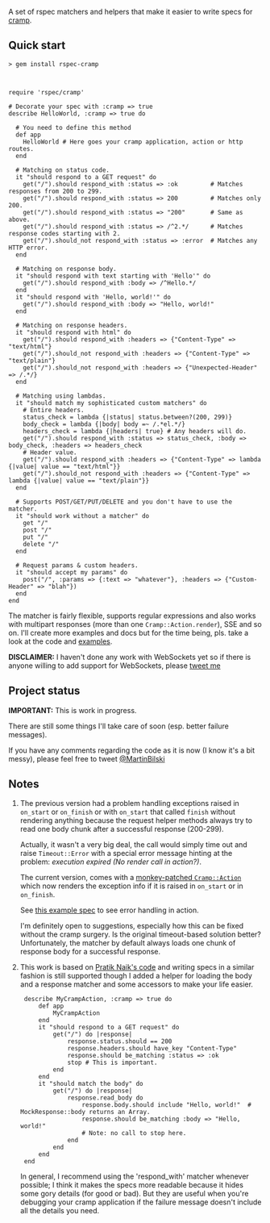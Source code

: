 A set of rspec matchers and helpers that make it easier to write specs for [cramp](http://cramp.in).

Quick start
-----------

	> gem install rspec-cramp
	


	require 'rspec/cramp'

	# Decorate your spec with :cramp => true
	describe HelloWorld, :cramp => true do

	  # You need to define this method
	  def app
	    HelloWorld # Here goes your cramp application, action or http routes.
	  end

	  # Matching on status code.
	  it "should respond to a GET request" do
	    get("/").should respond_with :status => :ok         # Matches responses from 200 to 299.
	    get("/").should respond_with :status => 200         # Matches only 200.
	    get("/").should respond_with :status => "200"       # Same as above.
	    get("/").should respond_with :status => /^2.*/      # Matches response codes starting with 2.
	    get("/").should_not respond_with :status => :error  # Matches any HTTP error.
	  end

	  # Matching on response body.
	  it "should respond with text starting with 'Hello'" do
	    get("/").should respond_with :body => /^Hello.*/
	  end
	  it "should respond with 'Hello, world!'" do
	    get("/").should respond_with :body => "Hello, world!"
	  end

	  # Matching on response headers.
	  it "should respond with html" do
	    get("/").should respond_with :headers => {"Content-Type" => "text/html"}
	    get("/").should_not respond_with :headers => {"Content-Type" => "text/plain"}
	    get("/").should_not respond_with :headers => {"Unexpected-Header" => /.*/}
	  end

	  # Matching using lambdas.
	  it "should match my sophisticated custom matchers" do
	    # Entire headers.
	    status_check = lambda {|status| status.between?(200, 299)}
	    body_check = lambda {|body| body =~ /.*el.*/}
	    headers_check = lambda {|headers| true} # Any headers will do.
	    get("/").should respond_with :status => status_check, :body => body_check, :headers => headers_check
	    # Header value.
	    get("/").should respond_with :headers => {"Content-Type" => lambda {|value| value == "text/html"}}
	    get("/").should_not respond_with :headers => {"Content-Type" => lambda {|value| value == "text/plain"}}
	  end

	  # Supports POST/GET/PUT/DELETE and you don't have to use the matcher.
	  it "should work without a matcher" do
	    get "/"
	    post "/"
	    put "/"
	    delete "/"
	  end

	  # Request params & custom headers.
	  it "should accept my params" do
	    post("/", :params => {:text => "whatever"}, :headers => {"Custom-Header" => "blah"})
	  end
	end
	
The matcher is fairly flexible, supports regular expressions and also works with multipart responses (more than one `Cramp::Action.render`), SSE and so on. I'll create more examples and docs but for the time being, pls. take a look at the code and [examples](https://github.com/bilus/rspec-cramp/tree/master/spec/examples).

**DISCLAIMER:** I haven't done any work with WebSockets yet so if there is anyone willing to add support for WebSockets, please [tweet me](http://twitter.com/#!/MartinBilski)

Project status
--------------	

**IMPORTANT:** This is work in progress. 

There are still some things I'll take care of soon (esp. better failure messages).

If you have any comments regarding the code as it is now (I know it's a bit messy), please feel free to tweet [@MartinBilski](http://twitter.com/#!/MartinBilski)

Notes
----

1. The previous version had a problem handling exceptions raised in `on_start` or `on_finish` or with `on_start` that called `finish` without rendering anything because the request helper methods always try to read one body chunk after a successful response (200-299).   
  
	Actually, it wasn't a very big deal, the call would simply time out and raise `Timeout::Error` with a special error message hinting at the problem: *execution expired (No render call in action?)*.
	
	The current version, comes with a [monkey-patched `Cramp::Action`](https://github.com/bilus/rspec-cramp/tree/master/lib/rspec_cramp.rb) which now renders the exception info if it is raised in `on_start` or in `on_finish`.  
	
	See [this example spec](https://github.com/bilus/rspec-cramp/tree/master/spec/examples/errors_spec.rb) to see error handling in action.
	
	I'm definitely open to suggestions, especially how this can be fixed without the cramp surgery. Is the original timeout-based solution better? Unfortunately, the matcher by default always loads one chunk of response body for a successful response.

2. This work is based on [Pratik Naik's code](https://github.com/lifo/cramp/blob/master/lib/cramp/test_case.rb) and writing specs in a similar fashion is still supported though I added a helper for loading the body and a response matcher and some accessors to make your life easier.  

		describe MyCrampAction, :cramp => true do
			def app
				MyCrampAction
			end
			it "should respond to a GET request" do
				get("/") do |response|
					response.status.should == 200
					response.headers.should have_key "Content-Type"
					response.should be_matching :status => :ok
					stop # This is important.
				end
			end
			it "should match the body" do
				get("/") do |response|
					response.read_body do
						response.body.should include "Hello, world!"  # MockResponse::body returns an Array.
						response.should be_matching :body => "Hello, world!"
						# Note: no call to stop here.
					end
				end
			end
		end  
	
	In general, I recommend using the 'respond_with' matcher whenever possible; I think it makes the specs more readable because it hides some gory details (for good or bad). But they are useful when you're debugging your cramp application if the failure message doesn't include all the details you need.
